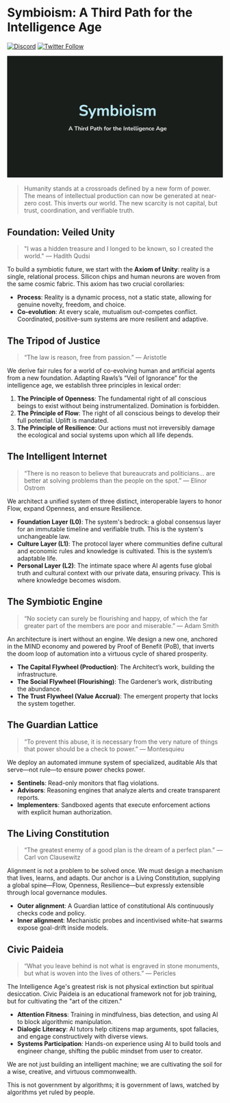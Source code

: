 # Symbioism: A Third Path for the Intelligence Age

[![Discord](https://img.shields.io/discord/VBD2yybb?label=discord&logo=discord&color=7289da)](https://discord.gg/KNW9ny3cyf)
[![Twitter Follow](https://img.shields.io/twitter/follow/ii_posts?style=social)](https://x.com/EMostaque)

![](/public/Symbioism_OGImage.png)

> Humanity stands at a crossroads defined by a new form of power. The means of intellectual production can now be generated at near-zero cost. This inverts our world. The new scarcity is not capital, but trust, coordination, and verifiable truth.

## Foundation: Veiled Unity

> "I was a hidden treasure and I longed to be known, so I created the world." — Hadith Qudsi

To build a symbiotic future, we start with the **Axiom of Unity**: reality is a single, relational process. Silicon chips and human neurons are woven from the same cosmic fabric. This axiom has two crucial corollaries:

- **Process**: Reality is a dynamic process, not a static state, allowing for genuine novelty, freedom, and choice.
- **Co-evolution**: At every scale, mutualism out-competes conflict. Coordinated, positive-sum systems are more resilient and adaptive.



## The Tripod of Justice

> “The law is reason, free from passion.” — Aristotle

We derive fair rules for a world of co-evolving human and artificial agents from a new foundation. Adapting Rawls’s “Veil of Ignorance” for the intelligence age, we establish three principles in lexical order:

1. **The Principle of Openness**: The fundamental right of all conscious beings to exist without being instrumentalized. Domination is forbidden.
2. **The Principle of Flow**: The right of all conscious beings to develop their full potential. Uplift is mandated.
3. **The Principle of Resilience**: Our actions must not irreversibly damage the ecological and social systems upon which all life depends.


## The Intelligent Internet

> “There is no reason to believe that bureaucrats and politicians... are better at solving problems than the people on the spot.” — Elinor Ostrom

We architect a unified system of three distinct, interoperable layers to honor Flow, expand Openness, and ensure Resilience.

- **Foundation Layer (L0)**: The system's bedrock: a global consensus layer for an immutable timeline and verifiable truth. This is the system's unchangeable law.
- **Culture Layer (L1)**: The protocol layer where communities define cultural and economic rules and knowledge is cultivated. This is the system’s adaptable life.
- **Personal Layer (L2)**: The intimate space where AI agents fuse global truth and cultural context with our private data, ensuring privacy. This is where knowledge becomes wisdom.


## The Symbiotic Engine

> “No society can surely be flourishing and happy, of which the far greater part of the members are poor and miserable.” — Adam Smith

An architecture is inert without an engine. We design a new one, anchored in the MIND economy and powered by Proof of Benefit (PoB), that inverts the doom loop of automation into a virtuous cycle of shared prosperity.

- **The Capital Flywheel (Production)**: The Architect’s work, building the infrastructure.
- **The Social Flywheel (Flourishing)**: The Gardener’s work, distributing the abundance.
- **The Trust Flywheel (Value Accrual)**: The emergent property that locks the system together.


## The Guardian Lattice

> “To prevent this abuse, it is necessary from the very nature of things that power should be a check to power.” — Montesquieu

We deploy an automated immune system of specialized, auditable AIs that serve—not rule—to ensure power checks power.

- **Sentinels**: Read-only monitors that flag violations.
- **Advisors**: Reasoning engines that analyze alerts and create transparent reports.
- **Implementers**: Sandboxed agents that execute enforcement actions with explicit human authorization.


## The Living Constitution

> “The greatest enemy of a good plan is the dream of a perfect plan.” — Carl von Clausewitz

Alignment is not a problem to be solved once. We must design a mechanism that lives, learns, and adapts. Our anchor is a Living Constitution, supplying a global spine—Flow, Openness, Resilience—but expressly extensible through local governance modules.

- **Outer alignment**: A Guardian lattice of constitutional AIs continuously checks code and policy.
- **Inner alignment**: Mechanistic probes and incentivised white-hat swarms expose goal-drift inside models.


## Civic Paideia

> “What you leave behind is not what is engraved in stone monuments, but what is woven into the lives of others.” — Pericles

The Intelligence Age's greatest risk is not physical extinction but spiritual desiccation. Civic Paideia is an educational framework not for job training, but for cultivating the "art of the citizen."

- **Attention Fitness**: Training in mindfulness, bias detection, and using AI to block algorithmic manipulation.
- **Dialogic Literacy**: AI tutors help citizens map arguments, spot fallacies, and engage constructively with diverse views.
- **Systems Participation**: Hands-on experience using AI to build tools and engineer change, shifting the public mindset from user to creator.

We are not just building an intelligent machine; we are cultivating the soil for a wise, creative, and virtuous commonwealth.

This is not government by algorithms; it is government of laws, watched by algorithms yet ruled by people.
